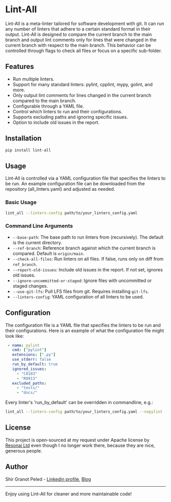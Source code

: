 # Lint-All

Lint-All is a meta-linter tailored for software development with git. It can run any number of linters that adhere to a certain standard format in their output. Lint-All is designed to compare the current branch to the main branch and output lint comments only for lines that were changed in the current branch with respect to the main branch. This behavior can be controlled through flags to check all files or focus on a specific sub-folder.

## Features

 - Run multiple linters.
 - Support for many standard linters: pylint, cpplint, mypy, golint, and more.
 - Only output lint comments for lines changed in the current branch compared to the main branch.
 - Configurable through a YAML file.
 - Control which linters to run and their configurations.
 - Supports excluding paths and ignoring specific issues.
 - Option to include old issues in the report.

## Installation

```bash
pip install lint-all
```

## Usage

Lint-All is controlled via a YAML configuration file that specifies the linters to be run. An example configuration file can be downloaded from the repository (all_linters.yaml) and adjusted as needed.

### Basic Usage

```bash
lint_all --linters-config path/to/your_linters_config.yaml
```

### Command Line Arguments

 - `--base-path`: The base path to run linters from (recursively). The default is the current directory.
 - `--ref-branch`: Reference branch against which the current branch is compared. Default is `origin/main`.
 - `--check-all-files`: Run linters on all files. If false, runs only on diff from `ref_branch`.
 - `--report-old-issues`: Include old issues in the report. If not set, ignores old issues.
 - `--ignore-uncommitted-or-staged`: Ignore files with uncommitted or staged changes.
 - `--use-git-lfs`: Pull LFS files from git. Requires installing `git-lfs`.
 - `--linters-config`: YAML configuration of all linters to be used.

## Configuration

The configuration file is a YAML file that specifies the linters to be run and their configurations. Here is an example of what the configuration file might look like:

```yaml
 - name: pylint
   cmd: ["pylint"]
   extensions: [".py"]
   use_stderr: false
   run_by_default: true
   ignored_issues:
     - "C0103"
     - "R0913"
   excluded_paths:
     - "tests/"
     - "docs/"
```
Every linter's 'run_by_default' can be overridden in commandline, e.g.:
```bash
lint_all --linters-config path/to/your_linters_config.yaml --nopylint
```

## License

This project is open-sourced at my request under Apache license by [Resonai Ltd](https://www.resonai.com/) even though I no longer work there, because they are nice, generous people.

## Author

Shir Granot Peled - [Linkedin profile](https://www.linkedin.com/in/shirpeled/), [Blog](https://www.shirpeled.com/)

---

Enjoy using Lint-All for cleaner and more maintainable code!
